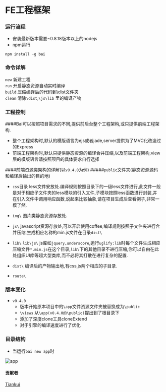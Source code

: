 # FE工程框架

### 运行流程
- 安装最新版本需要~0.8.18版本以上的nodejs
- npm运行 
```terminal
npm install -g bai
```

### 命令详解
`new` 新建工程  
`run` 开启静态资源自动实时编译  
`build` 压缩编译后的代码到\dist文件夹  
`clean` 清除`\dist`,`\js\lib` 里的编译产物

### 工程控制
####Bai可以按照项目需求的不同,提供前后台整个工程架构,或只提供前端工程架构.  

- 整个工程架构时,默认的模版语言为ejs或者jade,server提供为了MVC化改造过的Express
- 前端工程架构时,默认只提供静态资源的编译合并压缩,以及前端工程架构,view层的模版语言请按照项目的具体要求自行选择  

####前端资源类架构的详解(以`v0.4.0`为例)
#####`public`文件夹(静态资源源码和编译后输出的目的地)
- `css`目录
less文件安放处.编译规则按照目录下的一级less文件进行,此文件一般是对于相应子文件夹的less模块的引入文件,子模块按照less函数进行封装,并在引入文件中调用响应函数,说起来比较抽象,请在项目生成后查看例子,非常一模了然.

- `img\` 图片类静态资源存放处.
- `js\` 
javascript资源存放处,可以开启使用coffee,编译规则按照子文件夹进行合并压缩,生成相应名称的min.js文件在目录`dist\`
- `lib\` 
`lib\js\` js库如`jquery,underscore`,运行`uglify:lib`时每个文件生成相应压缩文件`*.min.js`在这个目录,`lib\`下的其他目录不进行压缩,你可以自由在此处组织UI库等超大型类库,而不必将其打散在进行复杂的配置.
- `dist\`  编译后的产物输出地,有css,js两个相应的子目录.
- `route\`

### 版本变化
- `v0.4.0` 
  - 版本开始原本项目中的`\app`文件资源文件夹被替换成为`\public`
  -  `\views` 从`\app(v0.4.0的\public)`提出到了根目录下
  - 添加了深度clone工具cloneExtend
  - 对于引擎的编译速度进行了优化

### 目录结构
- 当运行`bai new app`时 

![app](https://raw.github.com/Tiankui/node-server-proxy/master/app/img/app.png "app")

#### 贡献者
[Tiankui](https://github.com/Tiankui "Tiankui")
